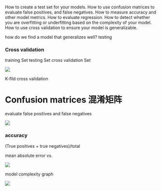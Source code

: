 How to create a test set for your models.
How to use confusion matrices to evaluate false positives, and false negatives.
How to measure accuracy and other model metrics.
How to evaluate regression.
How to detect whether you are overfitting or underfitting based on the complexity of your model.
How to use cross validation to ensure your model is generalizable.


how do we find a model that generalizes well? testing

### Cross validation

training Set
testing Set
cross validation Set

![](http://7xjpra.com1.z0.glb.clouddn.com/crossValidation.png)

K-flld cross validation

# Confusion matrices 混淆矩阵

evaluate false positives and false negatives

![](http://7xjpra.com1.z0.glb.clouddn.com/confusionMatrix1.png)

### accuracy

(True positives + true negatives)/total

mean absolute error vs.

![](http://7xjpra.com1.z0.glb.clouddn.com/meanSquaredError.png)

model complexity graph

![](http://7xjpra.com1.z0.glb.clouddn.com/modelComplexityGraph.png)
